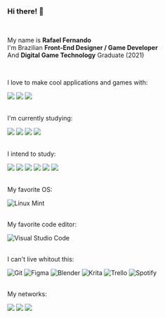 ### Hi there! 👋
<br>

My name is **Rafael Fernando** <br>
I'm Brazilian **Front-End Designer / Game Developer** <br>
And **Digital Game Technology** Graduate (2021)

<br>

I love to make cool applications and games with:  

<img src="https://img.shields.io/badge/HTML5-E34F26?style=for-the-badge&logo=&logoColor=white" /> <img src="https://img.shields.io/badge/CSS3-1572B6?style=for-the-badge&logo=&logoColor=white" /> <img src="https://img.shields.io/badge/JavaScript-F7DF1E?style=for-the-badge&logo=&logoColor=black" />
<br><br>

I'm currently studying:

<img src="https://img.shields.io/badge/Sass-CC6699?style=for-the-badge&logo=&logoColor=white" /> <img src="https://img.shields.io/badge/node.js-6DA55F?style=for-the-badge&logo=&logoColor=whit" /> <img src="https://img.shields.io/badge/php-%23777BB4.svg?style=for-the-badge&logo=&logoColor=white" /> <img src="https://img.shields.io/badge/mysql-%2300f.svg?style=for-the-badge&logo=&logoColor=white" />
<br><br>

I intend to study:

<img src="https://img.shields.io/badge/Gatsby-%23663399.svg?style=for-the-badge&logo=&logoColor=white" /> <img src="https://img.shields.io/badge/React-0078d7?style=for-the-badge&logo=&logoColor=61DAFB" /> <img src="https://img.shields.io/badge/react_native-0078d7.svg?style=for-the-badge&logo=&logoColor=%2361DAFB" />   <img src="https://img.shields.io/badge/threejs-black?style=for-the-badge&logo=&logoColor=white" /> <img src="https://img.shields.io/badge/PixiJS-E91E63?style=for-the-badge&logo=white" /> <img src="https://img.shields.io/badge/PlayCanvas-D64E0E?style=for-the-badge&logo=white" /> 
<br><br>

My favorite OS:

![Linux Mint](https://img.shields.io/badge/Linux%20Mint-87CF3E?style=for-the-badge&logo=&logoColor=white)
<br><br>

My favorite code editor:

![Visual Studio Code](https://img.shields.io/badge/Visual%20Studio%20Code-0078d7.svg?style=for-the-badge&logo=&logoColor=white)
<br><br>

I can't live whitout this:

![Git](https://img.shields.io/badge/git-%23F05033.svg?style=for-the-badge&logo=&logoColor=white) ![Figma](https://img.shields.io/badge/figma-%23F24E1E.svg?style=for-the-badge&logo=&logoColor=white) ![Blender](https://img.shields.io/badge/blender-%23F5792A.svg?style=for-the-badge&logo=&logoColor=white) ![Krita](https://img.shields.io/badge/Krita-203759?style=for-the-badge&logo=&logoColor=EEF37B) ![Trello](https://img.shields.io/badge/Trello-%23026AA7.svg?style=for-the-badge&logo=&logoColor=white) ![Spotify](https://img.shields.io/badge/Spotify-1ED760?style=for-the-badge&logo=&logoColor=white)
<br><br>

My networks:

<a href="https://www.linkedin.com/in/rafaelr92f/"><img src="https://img.shields.io/badge/LinkedIn-0077B5?style=for-the-badge&logo=&logoColor=white" /></a> <a href="https://www.behance.net/rafaelr92f"> <img src="https://img.shields.io/badge/Behance-1769ff?style=for-the-badge&logo=&logoColor=white" /></a> <a href="https://www.github.com/rafaelr92f"> <img src="https://img.shields.io/badge/github-%23121011.svg?style=for-the-badge&logo=&logoColor=white" /> </a>
